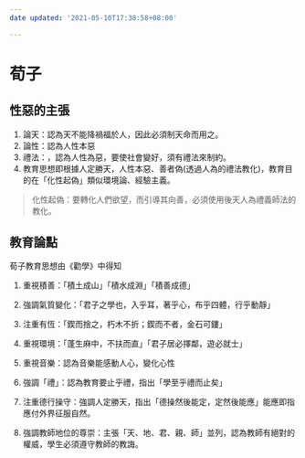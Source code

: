 ```yaml
---
date updated: '2021-05-10T17:38:58+08:00'

---
```


# 荀子

## 性惡的主張

1.  論天：認為天不能降禍福於人，因此必須制天命而用之。
2.  論性：認為人性本惡
3.  禮法：，認為人性為惡，要使社會變好，須有禮法來制約。
4.  教育思想即根據人定勝天，人性本惡、善者偽(透過人為的禮法教化)，教育目的在「化性起偽」類似環境論、經驗主義。

> 化性起偽：要轉化人們欲望，而引導其向善，必須使用後天人為禮義師法的教化。

## 教育論點

荀子教育思想由《勸學》中得知

1.  重視積善：「積土成山」「積水成淵」「積善成德」

2.  強調氣質變化：「君子之學也，入乎耳，著乎心，布乎四體，行乎動靜」

3.  注重有恆：「鍥而捨之，朽木不折；鍥而不者，金石可鏤」

4.  重視環境：「蓬生麻中，不扶而直」「君子居必擇鄰，遊必就士」

5.  重視音樂：認為音樂能感動人心，變化心性

6.  強調「禮」：認為教育要止乎禮，指出「學至乎禮而止矣」

7.  注重德行操守：強調人定勝天，指出「德操然後能定，定然後能應」能應即指應付外界征服自然。

8.  強調教師地位的尊崇：主張「天、地、君、親、師」並列，認為教師有絕對的權威，學生必須遵守教師的教誨。
